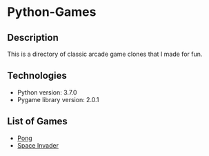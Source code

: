 # Python-Games

## Description
This is a directory of classic arcade game clones that I made for fun. 

## Technologies
* Python version: 3.7.0
* Pygame library version: 2.0.1

## List of Games
* [Pong](https://github.com/jfawcet5/Python-Games/tree/main/Pong)
* [Space Invader](https://github.com/jfawcet5/Python-Games/tree/main/SpaceInvader)
